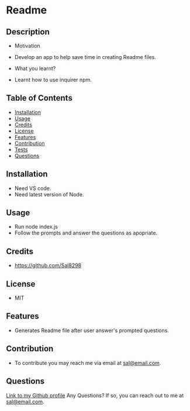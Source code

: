 # Readme

  ## Description
  - Motivation

  * Develop an app to help save time in creating Readme files.
  
  - What you learnt?

  * Learnt how to use inquirer npm.

  ## Table of Contents
  - [Installation](#Installation)
  - [Usage](#Usage)
  - [Credits](#Credits)
  - [License](#License)
  - [Features](#Features)
  - [Contribution](#Contribution)
  - [Tests](#Tests)
  - [Questions](#Questions)

  ## Installation
  * Need VS code.
  * Need latest version of Node.


  ## Usage
  * Run node index.js
  * Follow the prompts and answer the questions as apopriate.


  ## Credits
  * https://github.com/Sal8298

  ## License
  * MIT

  ## Features
  * Generates Readme file after user answer's prompted questions.

  ## Contribution
  
  * To contribute you may reach me via email at sal@email.com.

  ## Questions
  [Link to my Github profile](https://github.com/Sal8298)
  Any Questions? If so, you can reach out to me at sal@email.com.

